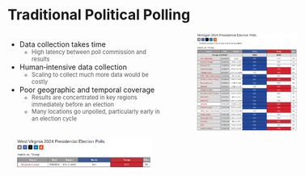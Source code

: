 # Traditional Political Polling

<div style="display:flex; align-items:flex-start; justify-content:space-between;">
  <!-- Left column: list & WV figure -->
  <div style="flex:0 0 65%; max-width:60%; padding-right:30px;">
    <ul>
      <li v-click="1">Data collection takes time
        <ul>
          <li class="nested-gray" v-click="2">High latency between poll commission and results</li>
        </ul>
      </li>
      <li v-click="3">Human‐intensive data collection
        <ul>
          <li class="nested-gray" v-click="4">Scaling to collect much more data would be costly</li>
        </ul>
      </li>
      <li v-click="5">Poor geographic and temporal coverage
        <ul>
          <li class="nested-gray" v-click="6">Results are concentrated in key regions immediately before an election</li>
          <li class="nested-gray" v-click="7">Many locations go unpolled, particularly early in an election cycle</li>
        </ul>
      </li>
    </ul>
    <div style="margin-top:2rem; text-align:center;">
      <img src="../../figures/west-virginia-polls.png" alt="West Virginia Polls" style="max-width:90%; height:auto;" v-click="8" />
    </div>
  </div>
  <!-- Right column: Michigan figure -->
  <div style="flex:0 0 40%; text-align:right;">
    <img src="../../figures/michigan-polls.png" alt="Michigan Polls" style="max-width:100%; height:auto; margin-right:-40px;" v-click="9" />
  </div>
</div>

<SlideCurrentNo class="absolute bottom-8 right-10"/>

<style scoped>
.nested-gray {
  font-size: 0.8em;
  color: #555555 !important;
}
</style>

<!--
As some more background, I'll outline some of the downsides of current approaches to political polling.

(on slide)

What I'm about to show is the list...

Just one. Now here's the same list...

Now, in the context of US presidential elections, this discrepancy makes sense
- pollster time is a scarce resource

but it does mean that we're leaving potentially valuable data and valuable insights on the table.
- if we were to have access to much more data, we might be able to learn a lot more
-->